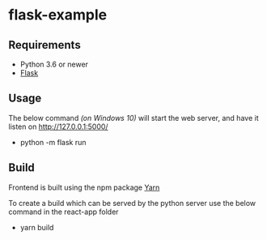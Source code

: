 # flask-example

## Requirements

* Python 3.6 or newer
* [Flask](https://flask.palletsprojects.com/en/2.0.x/installation/)

## Usage
  
The below command *(on Windows 10)* will start the web server, and have it listen on http://127.0.0.1:5000/ 

* python -m flask run 

## Build

Frontend is built using the npm package [Yarn](https://www.npmjs.com/package/yarn)

To create a build which can be served by the python server use the below command in the react-app folder

* yarn build